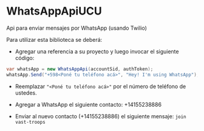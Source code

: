 # WhatsAppApiUCU
Api para enviar mensajes por WhatsApp (usando Twilio)

Para utilizar esta biblioteca se deberá:

- Agregar una referencia a su proyecto y luego invocar el siguiente código:

```c#
var whatsApp = new WhatsAppApi(accountSid, authToken);
whatsApp.Send("+598<Poné tu teléfono acá>", "Hey! I'm using WhatsApp");
```

- Reemplazar ``"<Poné tu teléfono acá>"`` por el número de teléfono de ustedes.

- Agregar a WhatsApp el siguiente contacto: +14155238886

- Enviar al nuevo contacto (+14155238886) el siguiente mensaje: `join vast-troops`
